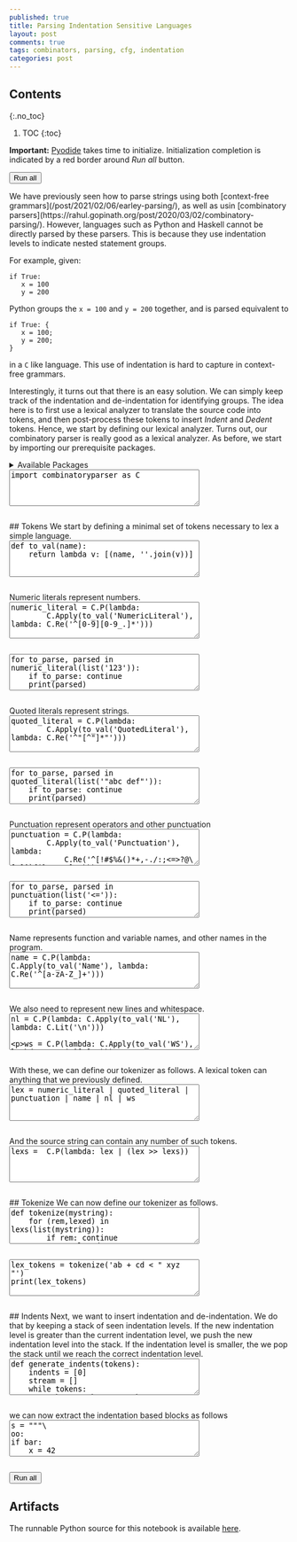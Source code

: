 ```yaml
---
published: true
title: Parsing Indentation Sensitive Languages
layout: post
comments: true
tags: combinators, parsing, cfg, indentation
categories: post
---
```


## Contents
{:.no_toc}

1. TOC
{:toc}

<script src="/resources/js/graphviz/index.min.js"></script>
<script>
// From https://github.com/hpcc-systems/hpcc-js-wasm
// Hosted for teaching.
var hpccWasm = window["@hpcc-js/wasm"];
function display_dot(dot_txt, div) {
    hpccWasm.graphviz.layout(dot_txt, "svg", "dot").then(svg => {
        div.innerHTML = svg;
    });
}
window.display_dot = display_dot
// from js import display_dot
</script>

<script src="/resources/pyodide/full/3.9/pyodide.js"></script>
<link rel="stylesheet" type="text/css" media="all" href="/resources/skulpt/css/codemirror.css">
<link rel="stylesheet" type="text/css" media="all" href="/resources/skulpt/css/solarized.css">
<link rel="stylesheet" type="text/css" media="all" href="/resources/skulpt/css/env/editor.css">

<script src="/resources/skulpt/js/codemirrorepl.js" type="text/javascript"></script>
<script src="/resources/skulpt/js/python.js" type="text/javascript"></script>
<script src="/resources/pyodide/js/env/editor.js" type="text/javascript"></script>

**Important:** [Pyodide](https://pyodide.readthedocs.io/en/latest/) takes time to initialize.
Initialization completion is indicated by a red border around *Run all* button.
<form name='python_run_form'>
<button type="button" name="python_run_all">Run all</button>
</form>
We have previously seen how to parse strings using both [context-free
grammars](/post/2021/02/06/earley-parsing/), as well as usin [combinatory
parsers](https://rahul.gopinath.org/post/2020/03/02/combinatory-parsing/).
However, languages such as Python and Haskell cannot be directly parsed by
these parsers. This is because they use indentation levels to indicate
nested statement groups.

For example, given:
```
if True:
   x = 100
   y = 200
```
Python groups the `x = 100` and `y = 200` together, and is parsed equivalent
to
```
if True: {
   x = 100;
   y = 200;
}
```
in a `C` like language. This use of indentation is hard to capture in
context-free grammars.

Interestingly, it turns out that there is an easy solution. We can simply
keep track of the indentation and de-indentation for identifying groups.
The idea here is to first use a lexical analyzer to translate the source code
into tokens, and then post-process these tokens to insert *Indent* and
*Dedent* tokens. Hence, we start by defining our lexical analyzer. Turns out,
our combinatory parser is really good as a lexical analyzer.
As before, we start by importing our prerequisite packages.

<details>
<summary>Available Packages </summary>
<!--##### Available Packages-->

These are packages that refer either to my previous posts or to pure python
packages that I have compiled, and is available in the below locations. As
before, install them if you need to run the program directly on the machine.
To install, simply download the wheel file (`pkg.whl`) and install using
`pip install pkg.whl`.

<ol>
<li><a href="https://rahul.gopinath.org/py/combinatoryparser-0.0.1-py2.py3-none-any.whl">combinatoryparser-0.0.1-py2.py3-none-any.whl</a> from "<a href="/post/2020/03/02/combinatory-parsing/">Simple Combinatory Parsing For Context Free Languages</a>".</li>
</ol>

<div style='display:none'>
<form name='python_run_form'>
<textarea cols="40" rows="4" id='python_pre_edit' name='python_edit'>
https://rahul.gopinath.org/py/combinatoryparser-0.0.1-py2.py3-none-any.whl
</textarea>
</form>
</div>
</details>

<!--
############
import combinatoryparser as C

############
-->
<form name='python_run_form'>
<textarea cols="40" rows="4" name='python_edit'>
import combinatoryparser as C
</textarea><br />
<pre class='Output' name='python_output'></pre>
<div name='python_canvas'></div>
</form>
## Tokens
We start by defining a minimal set of tokens necessary to lex a simple
language.

<!--
############
def to_val(name):
    return lambda v: [(name, ''.join(v))]

############
-->
<form name='python_run_form'>
<textarea cols="40" rows="4" name='python_edit'>
def to_val(name):
    return lambda v: [(name, &#x27;&#x27;.join(v))]
</textarea><br />
<pre class='Output' name='python_output'></pre>
<div name='python_canvas'></div>
</form>
Numeric literals represent numbers.

<!--
############
numeric_literal = C.P(lambda:
        C.Apply(to_val('NumericLiteral'), lambda: C.Re('^[0-9][0-9_.]*')))

############
-->
<form name='python_run_form'>
<textarea cols="40" rows="4" name='python_edit'>
numeric_literal = C.P(lambda:
        C.Apply(to_val(&#x27;NumericLiteral&#x27;), lambda: C.Re(&#x27;^[0-9][0-9_.]*&#x27;)))
</textarea><br />
<pre class='Output' name='python_output'></pre>
<div name='python_canvas'></div>
</form>


<!--
############
for to_parse, parsed in numeric_literal(list('123')):
    if to_parse: continue
    print(parsed)

############
-->
<form name='python_run_form'>
<textarea cols="40" rows="4" name='python_edit'>
for to_parse, parsed in numeric_literal(list(&#x27;123&#x27;)):
    if to_parse: continue
    print(parsed)
</textarea><br />
<pre class='Output' name='python_output'></pre>
<div name='python_canvas'></div>
</form>
Quoted literals represent strings.

<!--
############
quoted_literal = C.P(lambda:
        C.Apply(to_val('QuotedLiteral'), lambda: C.Re('^"[^"]*"')))
############
-->
<form name='python_run_form'>
<textarea cols="40" rows="4" name='python_edit'>
quoted_literal = C.P(lambda:
        C.Apply(to_val(&#x27;QuotedLiteral&#x27;), lambda: C.Re(&#x27;^&quot;[^&quot;]*&quot;&#x27;)))
</textarea><br />
<pre class='Output' name='python_output'></pre>
<div name='python_canvas'></div>
</form>


<!--
############
for to_parse, parsed in quoted_literal(list('"abc def"')):
    if to_parse: continue
    print(parsed)


############
-->
<form name='python_run_form'>
<textarea cols="40" rows="4" name='python_edit'>
for to_parse, parsed in quoted_literal(list(&#x27;&quot;abc def&quot;&#x27;)):
    if to_parse: continue
    print(parsed)
</textarea><br />
<pre class='Output' name='python_output'></pre>
<div name='python_canvas'></div>
</form>
Punctuation represent operators and other punctuation

<!--
############
punctuation = C.P(lambda:
        C.Apply(to_val('Punctuation'), lambda:
            C.Re('^[!#$%&()*+,-./:;<=>?@\[\]^`{|}~\\\\]+')))
############
-->
<form name='python_run_form'>
<textarea cols="40" rows="4" name='python_edit'>
punctuation = C.P(lambda:
        C.Apply(to_val(&#x27;Punctuation&#x27;), lambda:
            C.Re(&#x27;^[!#$%&amp;()*+,-./:;&lt;=&gt;?@\[\]^`{|}~\\\\]+&#x27;)))
</textarea><br />
<pre class='Output' name='python_output'></pre>
<div name='python_canvas'></div>
</form>


<!--
############
for to_parse, parsed in punctuation(list('<=')):
    if to_parse: continue
    print(parsed)


############
-->
<form name='python_run_form'>
<textarea cols="40" rows="4" name='python_edit'>
for to_parse, parsed in punctuation(list(&#x27;&lt;=&#x27;)):
    if to_parse: continue
    print(parsed)
</textarea><br />
<pre class='Output' name='python_output'></pre>
<div name='python_canvas'></div>
</form>
Name represents function and variable names, and other names in the program.

<!--
############
name = C.P(lambda: C.Apply(to_val('Name'), lambda: C.Re('^[a-zA-Z_]+')))

############
-->
<form name='python_run_form'>
<textarea cols="40" rows="4" name='python_edit'>
name = C.P(lambda: C.Apply(to_val(&#x27;Name&#x27;), lambda: C.Re(&#x27;^[a-zA-Z_]+&#x27;)))
</textarea><br />
<pre class='Output' name='python_output'></pre>
<div name='python_canvas'></div>
</form>
We also need to represent new lines and whitespace.

<!--
############
nl = C.P(lambda: C.Apply(to_val('NL'), lambda: C.Lit('\n')))

ws = C.P(lambda: C.Apply(to_val('WS'), lambda: C.Re('^[ ]+')))

############
-->
<form name='python_run_form'>
<textarea cols="40" rows="4" name='python_edit'>
nl = C.P(lambda: C.Apply(to_val(&#x27;NL&#x27;), lambda: C.Lit(&#x27;\n&#x27;)))

ws = C.P(lambda: C.Apply(to_val(&#x27;WS&#x27;), lambda: C.Re(&#x27;^[ ]+&#x27;)))
</textarea><br />
<pre class='Output' name='python_output'></pre>
<div name='python_canvas'></div>
</form>
With these, we can define our tokenizer as follows. A lexical token can
anything that we previously defined.

<!--
############
lex = numeric_literal | quoted_literal | punctuation | name | nl | ws

############
-->
<form name='python_run_form'>
<textarea cols="40" rows="4" name='python_edit'>
lex = numeric_literal | quoted_literal | punctuation | name | nl | ws
</textarea><br />
<pre class='Output' name='python_output'></pre>
<div name='python_canvas'></div>
</form>
And the source string can contain any number of such tokens.

<!--
############
lexs =  C.P(lambda: lex | (lex >> lexs))

############
-->
<form name='python_run_form'>
<textarea cols="40" rows="4" name='python_edit'>
lexs =  C.P(lambda: lex | (lex &gt;&gt; lexs))
</textarea><br />
<pre class='Output' name='python_output'></pre>
<div name='python_canvas'></div>
</form>
## Tokenize
We can now define our tokenizer as follows.

<!--
############
def tokenize(mystring):
    for (rem,lexed) in lexs(list(mystring)):
        if rem: continue
        return lexed
    raise Exception('Unable to tokenize')

############
-->
<form name='python_run_form'>
<textarea cols="40" rows="4" name='python_edit'>
def tokenize(mystring):
    for (rem,lexed) in lexs(list(mystring)):
        if rem: continue
        return lexed
    raise Exception(&#x27;Unable to tokenize&#x27;)
</textarea><br />
<pre class='Output' name='python_output'></pre>
<div name='python_canvas'></div>
</form>


<!--
############
lex_tokens = tokenize('ab + cd < " xyz "')
print(lex_tokens)


############
-->
<form name='python_run_form'>
<textarea cols="40" rows="4" name='python_edit'>
lex_tokens = tokenize(&#x27;ab + cd &lt; &quot; xyz &quot;&#x27;)
print(lex_tokens)
</textarea><br />
<pre class='Output' name='python_output'></pre>
<div name='python_canvas'></div>
</form>
## Indents
Next, we want to insert indentation and de-indentation. We do that by keeping
a stack of seen indentation levels. If the new indentation level is greater
than the current indentation level, we push the new indentation level into
the stack. If the indentation level is smaller, the we pop the stack until we
reach the correct indentation level.

<!--
############
def generate_indents(tokens):
    indents = [0]
    stream = []
    while tokens:
        token, *tokens  = tokens
        # did a nested block begin
        if token[0] == 'NL':
            if not tokens:
                dedent(0, indents, stream)
                break
            elif tokens[0][0] == 'WS':
                indent = len(tokens[0][1])
                if indent > indents[-1]:
                    indents.append(indent)
                    stream.append(('Indent', indent))
                elif indent == indents[-1]:
                    pass
                else:
                    dedent(indent, indents, stream)
                tokens = tokens[1:]
            else:
                dedent(0, indents, stream)

            stream.append(token)
        else:
            stream.append(token)
    assert len(indents) == 1
    return stream

def dedent(indent, indents, stream):
    while indent < indents[-1]:
        indents.pop()
        stream.append(('Dedent', indents[-1]))
    assert indent == indents[-1]
    return

############
-->
<form name='python_run_form'>
<textarea cols="40" rows="4" name='python_edit'>
def generate_indents(tokens):
    indents = [0]
    stream = []
    while tokens:
        token, *tokens  = tokens
        # did a nested block begin
        if token[0] == &#x27;NL&#x27;:
            if not tokens:
                dedent(0, indents, stream)
                break
            elif tokens[0][0] == &#x27;WS&#x27;:
                indent = len(tokens[0][1])
                if indent &gt; indents[-1]:
                    indents.append(indent)
                    stream.append((&#x27;Indent&#x27;, indent))
                elif indent == indents[-1]:
                    pass
                else:
                    dedent(indent, indents, stream)
                tokens = tokens[1:]
            else:
                dedent(0, indents, stream)

            stream.append(token)
        else:
            stream.append(token)
    assert len(indents) == 1
    return stream

def dedent(indent, indents, stream):
    while indent &lt; indents[-1]:
        indents.pop()
        stream.append((&#x27;Dedent&#x27;, indents[-1]))
    assert indent == indents[-1]
    return
</textarea><br />
<pre class='Output' name='python_output'></pre>
<div name='python_canvas'></div>
</form>
we can now extract the indentation based blocks as follows

<!--
############
s = """\
oo:
if bar:
    x = 42
    y = 100
:
print foo

tokens = tokenize(s)
res = generate_indents(tokens)
current_indent = 0
for k in res:
    if k[0] in 'Indent':
        current_indent = k[1]
        print()
        print(' ' * current_indent + '{', end='')
    elif k[0] in 'Dedent':
        print()
        print(current_indent * ' ' + '}', end='')
        current_indent = k[1]
    else:
        print(current_indent * ' ' + k[1], end = '')
print()

############
-->
<form name='python_run_form'>
<textarea cols="40" rows="4" name='python_edit'>
s = &quot;&quot;&quot;\
oo:
if bar:
    x = 42
    y = 100
:
print foo

tokens = tokenize(s)
res = generate_indents(tokens)
current_indent = 0
for k in res:
    if k[0] in &#x27;Indent&#x27;:
        current_indent = k[1]
        print()
        print(&#x27; &#x27; * current_indent + &#x27;{&#x27;, end=&#x27;&#x27;)
    elif k[0] in &#x27;Dedent&#x27;:
        print()
        print(current_indent * &#x27; &#x27; + &#x27;}&#x27;, end=&#x27;&#x27;)
        current_indent = k[1]
    else:
        print(current_indent * &#x27; &#x27; + k[1], end = &#x27;&#x27;)
print()
</textarea><br />
<pre class='Output' name='python_output'></pre>
<div name='python_canvas'></div>
</form>

<form name='python_run_form'>
<button type="button" name="python_run_all">Run all</button>
</form>

## Artifacts

The runnable Python source for this notebook is available [here](https://github.com/rahulgopinath/rahulgopinath.github.io/blob/master/notebooks/2022-06-04-parsing-indentation.py).


